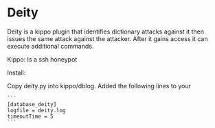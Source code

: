 Deity
=====

Deity is a kippo plugin that identifies dictionary attacks against it then issues 
the same attack against the attacker. After it gains access it can execute additional
commands.

Kippo: Is a ssh honeypot

Install:

Copy deity.py into kippo/dblog.
Added the following lines to your

    ```
    [database_deity]
    logfile = deity.log
    timeoutTime = 5
    ```
